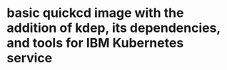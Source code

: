 # basic quickcd image with the addition of kdep, its dependencies, and tools for IBM Kubernetes service